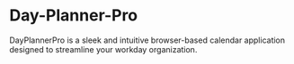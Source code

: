# Day-Planner-Pro
DayPlannerPro is a sleek and intuitive browser-based calendar application designed to streamline your workday organization.
